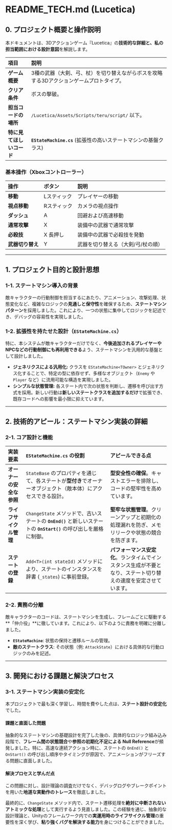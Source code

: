 # README_TECH.md (Lucetica)

## 0. プロジェクト概要と操作説明

本ドキュメントは、3Dアクションゲーム『Lucetica』の**技術的な詳細と、私の担当範囲における設計意図**を解説します。

| 項目 | 説明 |
| :--- | :--- |
| **ゲーム概要** | 3種の武器（大剣、弓、杖）を切り替えながらボスを攻略する3Dアクションゲームプロトタイプ。 |
| **クリア条件** | ボスの撃破。 |
| **担当コードの場所** | `/Lucetica/Assets/Scripts/teru/script/` 以下。 |
| **特に見てほしいコード** | **`EStateMachine.cs`** (拡張性の高いステートマシンの基盤クラス) |

### 基本操作（Xboxコントローラー）

| 操作 | ボタン | 説明 |
| :--- | :--- | :--- |
| **移動** | Lスティック | プレイヤーの移動 |
| **視点移動** | Rスティック | カメラの視点操作 |
| **ダッシュ** | A | 回避および高速移動 |
| **通常攻撃** | X | 装備中の武器で通常攻撃 |
| **必殺技** | X 長押し | 装備中の武器で必殺技を発動 |
| **武器切り替え** | Y | 武器を切り替える（大剣/弓/杖の順） |

---

## 1. プロジェクト目的と設計思想

### 1-1. ステートマシン導入の背景

敵キャラクターの行動制御を担当するにあたり、アニメーション、攻撃処理、状態変化など、複雑なロジックの**見通しと保守性**を確保するため、**ステートマシンパターン**を採用しました。これにより、一つの状態に集中してロジックを記述でき、デバッグの容易性を実現しました。

### 1-2. 拡張性を持たせた設計（`EStateMachine.cs`）

特に、本システムが敵キャラクターだけでなく、**今後追加されるプレイヤーやNPCなどの行動制御にも再利用できる**よう、ステートマシンを汎用的な基盤として設計しました。

* **ジェネリクスによる汎用化:** クラスを `EStateMachine<TOwner>` とジェネリクス化することで、特定の型に依存せず、多様なオブジェクト（`Enemy` や `Player` など）に流用可能な構造を実現しました。
* **シンプルな状態管理:** 各ステート内で次の状態を判断し、遷移を呼び出す方式を採用。新しい行動は**新しいステートクラスを追加するだけ**で拡張でき、既存コードへの影響を最小限に抑えています。

---

## 2. 技術的アピール：ステートマシン実装の詳細

### 2-1. コア設計と機能

| 実装要素 | `EStateMachine.cs` の役割 | アピールできる点 |
| :--- | :--- | :--- |
| **オーナーの安全な参照** | `StateBase` のプロパティを通じて、各ステートが**型付き**でオーナーオブジェクト（敵本体）にアクセスできる設計。 | **型安全性の確保**。キャストエラーを排除し、コードの堅牢性を高めています。 |
| **ライフサイクル管理** | `ChangeState` メソッドで、古いステートの **`OnEnd()`** と新しいステートの **`OnStart()`** の呼び出しを厳格に制御。 | **堅牢な状態管理**。クリーンアップと初期化の処理漏れを防ぎ、メモリリークや状態の競合を防ぎます。 |
| **ステートの登録** | `Add<T>(int stateId)` メソッドにより、ステートのインスタンスを辞書 (`_states`) に事前登録。 | **パフォーマンス安定化**。ランタイムでインスタンス生成が不要となり、ステート切り替えの速度を安定させています。 |

### 2-2. 責務の分離

敵キャラクターのコードは、ステートマシンを生成し、フレームごとに駆動する**「仲介役」**に徹しています。これにより、以下のように責務を明確に分離しました。

* **`EStateMachine`**: 状態の保持と遷移ルールの管理。
* **敵のステートクラス**: その状態（例: `AttackState`）における具体的な行動ロジックのみを記述。

---

## 3. 開発における課題と解決プロセス

### 3-1. ステートマシン実装の安定化

本プロジェクトで最も深く学習し、時間を費やした点は、**ステート設計の安定化**でした。

#### 課題と直面した問題

抽象的なステートマシンの基礎設計を完了した後の、具体的なロジック組み込み段階で、**フレーム間の状態競合**や**参照の初期化不足による Null Reference**が頻発しました。特に、高速な連続アクション時に、ステートの `OnEnd()` と `OnStart()` の呼び出し順序やタイミングが原因で、アニメーションがフリーズする問題に直面しました。

#### 解決プロセスと学んだ点

この問題に対し、設計理論の調査だけでなく、デバッグログやブレークポイントを用いた**地道な実動作のトレース**を徹底しました。

最終的に、`ChangeState` メソッド内で、ステート遷移処理を**絶対に中断されないアトミックな処理**として実行するよう見直しました。この経験を通じ、抽象的な設計理論と、Unityのフレームワーク内での**実運用時のライフサイクル管理**の重要性を深く学び、**粘り強くバグを解決する能力**を身につけることができました。

